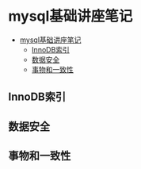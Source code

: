 # mysql基础讲座笔记

- [mysql基础讲座笔记](#mysql基础讲座笔记)
  - [InnoDB索引](#innodb索引)
  - [数据安全](#数据安全)
  - [事物和一致性](#事物和一致性)

## InnoDB索引

## 数据安全

## 事物和一致性
